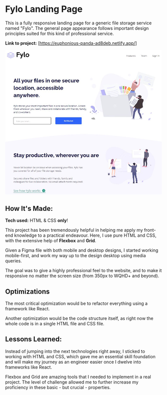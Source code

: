 # Fylo Landing Page

This is a fully responsive landing page for a generic file storage service named "Fylo". The general page appearance follows important design principles suited for this kind of professional service.

**Link to project:**  [https://euphonious-panda-ad8deb.netlify.app/]

![Fylo Landing Page](/images/FyloSC.JPG/?raw=true)

## How It's Made:

**Tech used:**  HTML & CSS **only**!

This project has been tremendously helpful in helping me apply my front-end knowledge to a practical endeavour. Here, I use pure HTML and CSS, with the extensive help of **Flexbox** and **Grid**.

Given a Figma file with both mobile and desktop designs, I started working mobile-first, and work my way up to the design desktop using media queries.

The goal was to give a highly professional feel to the website, and to make it responsive no matter the screen size (from 350px to WQHD+ and beyond).

## Optimizations

The most critical optimization would be to refactor everything using a framework like React.

Another optimization would be the code structure itself, as right now the whole code is in a single HTML file and CSS file.

## Lessons Learned:

Instead of jumping into the next technologies right away, I sticked to working with HTML and CSS, which gave me an essential skill foundation and will make my journey as an engineer easier once I dwelve into frameworks like React.

Flexbox and Grid are amazing tools that I needed to implement in a real project. The level of challenge allowed me to further increase my proficiency in these basic - but crucial - properties.
